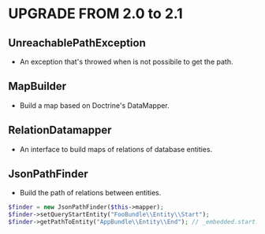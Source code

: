 UPGRADE FROM 2.0 to 2.1
=======================

UnreachablePathException
------------------------

 * An exception that's throwed when is not possibile to get the path.

MapBuilder
----------

 * Build a map based on Doctrine's DataMapper.

RelationDatamapper
------------------

 * An interface to build maps of relations of database entities.

JsonPathFinder
--------------

 * Build the path of relations between entities.

```php
$finder = new JsonPathFinder($this->mapper);
$finder->setQueryStartEntity("FooBundle\\Entity\\Start");
$finder->getPathToEntity("AppBundle\\Entity\\End"); // _embedded.start.end
```
